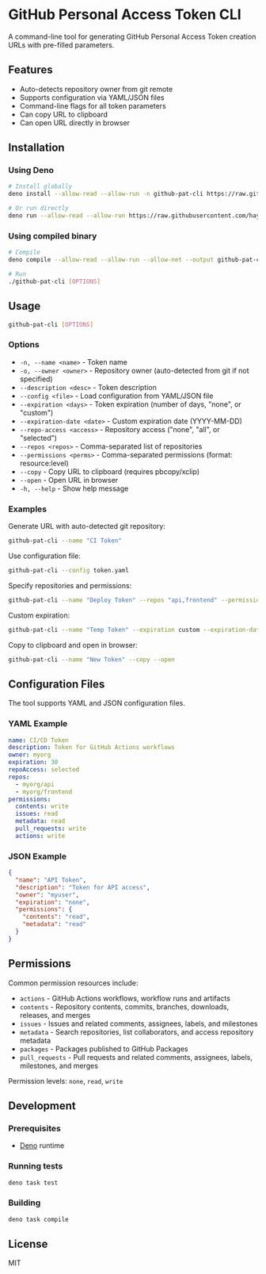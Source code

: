 # GitHub Personal Access Token CLI

A command-line tool for generating GitHub Personal Access Token creation URLs with pre-filled parameters.

## Features

- Auto-detects repository owner from git remote
- Supports configuration via YAML/JSON files
- Command-line flags for all token parameters
- Can copy URL to clipboard
- Can open URL directly in browser

## Installation

### Using Deno

```bash
# Install globally
deno install --allow-read --allow-run -n github-pat-cli https://raw.githubusercontent.com/haya14busa/github-prefill-fine-grained-pat/main/cli/src/main.ts

# Or run directly
deno run --allow-read --allow-run https://raw.githubusercontent.com/haya14busa/github-prefill-fine-grained-pat/main/cli/src/main.ts [OPTIONS]
```

### Using compiled binary

```bash
# Compile
deno compile --allow-read --allow-run --allow-net --output github-pat-cli src/main.ts

# Run
./github-pat-cli [OPTIONS]
```

## Usage

```bash
github-pat-cli [OPTIONS]
```

### Options

- `-n, --name <name>` - Token name
- `-o, --owner <owner>` - Repository owner (auto-detected from git if not specified)
- `--description <desc>` - Token description
- `--config <file>` - Load configuration from YAML/JSON file
- `--expiration <days>` - Token expiration (number of days, "none", or "custom")
- `--expiration-date <date>` - Custom expiration date (YYYY-MM-DD)
- `--repo-access <access>` - Repository access ("none", "all", or "selected")
- `--repos <repos>` - Comma-separated list of repositories
- `--permissions <perms>` - Comma-separated permissions (format: resource:level)
- `--copy` - Copy URL to clipboard (requires pbcopy/xclip)
- `--open` - Open URL in browser
- `-h, --help` - Show help message

### Examples

Generate URL with auto-detected git repository:
```bash
github-pat-cli --name "CI Token"
```

Use configuration file:
```bash
github-pat-cli --config token.yaml
```

Specify repositories and permissions:
```bash
github-pat-cli --name "Deploy Token" --repos "api,frontend" --permissions "contents:write,issues:read"
```

Custom expiration:
```bash
github-pat-cli --name "Temp Token" --expiration custom --expiration-date 2025-12-31
```

Copy to clipboard and open in browser:
```bash
github-pat-cli --name "New Token" --copy --open
```

## Configuration Files

The tool supports YAML and JSON configuration files.

### YAML Example

```yaml
name: CI/CD Token
description: Token for GitHub Actions workflows
owner: myorg
expiration: 30
repoAccess: selected
repos:
  - myorg/api
  - myorg/frontend
permissions:
  contents: write
  issues: read
  metadata: read
  pull_requests: write
  actions: write
```

### JSON Example

```json
{
  "name": "API Token",
  "description": "Token for API access",
  "owner": "myuser",
  "expiration": "none",
  "permissions": {
    "contents": "read",
    "metadata": "read"
  }
}
```

## Permissions

Common permission resources include:
- `actions` - GitHub Actions workflows, workflow runs and artifacts
- `contents` - Repository contents, commits, branches, downloads, releases, and merges
- `issues` - Issues and related comments, assignees, labels, and milestones
- `metadata` - Search repositories, list collaborators, and access repository metadata
- `packages` - Packages published to GitHub Packages
- `pull_requests` - Pull requests and related comments, assignees, labels, milestones, and merges

Permission levels: `none`, `read`, `write`

## Development

### Prerequisites

- [Deno](https://deno.land/) runtime

### Running tests

```bash
deno task test
```

### Building

```bash
deno task compile
```

## License

MIT
